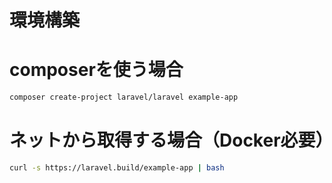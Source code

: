 # 環境構築

# composerを使う場合

```bash
composer create-project laravel/laravel example-app
```

# ネットから取得する場合（Docker必要）

```bash
curl -s https://laravel.build/example-app | bash
```

